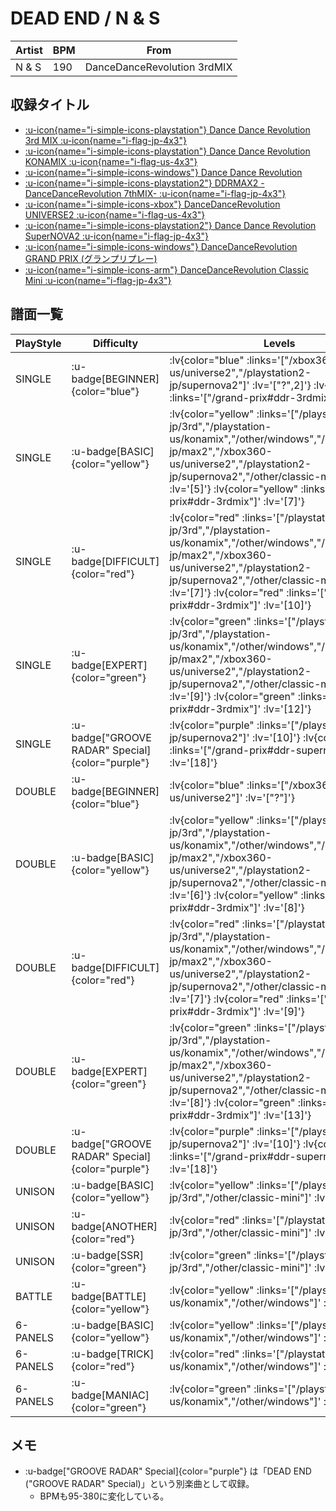 # DEAD END / N & S

|Artist|BPM|From|
|------|---|----|
|N & S|190|DanceDanceRevolution 3rdMIX|

## 収録タイトル

- [ :u-icon{name="i-simple-icons-playstation"} Dance Dance Revolution 3rd MIX :u-icon{name="i-flag-jp-4x3"} ](/playstation-jp/3rd)
- [ :u-icon{name="i-simple-icons-playstation"} Dance Dance Revolution KONAMIX :u-icon{name="i-flag-us-4x3"} ](/playstation-us/konamix)
- [ :u-icon{name="i-simple-icons-windows"} Dance Dance Revolution](/other/windows)
- [ :u-icon{name="i-simple-icons-playstation2"} DDRMAX2 -DanceDanceRevolution 7thMIX- :u-icon{name="i-flag-jp-4x3"} ](/playstation2-jp/max2)
- [ :u-icon{name="i-simple-icons-xbox"} DanceDanceRevolution UNIVERSE2 :u-icon{name="i-flag-us-4x3"} ](/xbox360-us/universe2)
- [ :u-icon{name="i-simple-icons-playstation2"} Dance Dance Revolution SuperNOVA2 :u-icon{name="i-flag-jp-4x3"} ](/playstation2-jp/supernova2)
- [ :u-icon{name="i-simple-icons-windows"} DanceDanceRevolution GRAND PRIX (グランプリプレー)](/grand-prix#ddr-3rdmix)
- [ :u-icon{name="i-simple-icons-arm"} DanceDanceRevolution Classic Mini :u-icon{name="i-flag-jp-4x3"} ](/other/classic-mini)

## 譜面一覧

|PlayStyle|Difficulty|Levels|Notes|Movie|
|---------|----------|------|-----|-----|
|SINGLE| :u-badge[BEGINNER]{color="blue"} | :lv{color="blue" :links='["/xbox360-us/universe2","/playstation2-jp/supernova2"]' :lv='["?",2]'}  :lv{color="blue" :links='["/grand-prix#ddr-3rdmix"]' :lv='[4]'} |115/0||
|SINGLE| :u-badge[BASIC]{color="yellow"} | :lv{color="yellow" :links='["/playstation-jp/3rd","/playstation-us/konamix","/other/windows","/playstation2-jp/max2","/xbox360-us/universe2","/playstation2-jp/supernova2","/other/classic-mini"]' :lv='[5]'}  :lv{color="yellow" :links='["/grand-prix#ddr-3rdmix"]' :lv='[7]'} |216/0||
|SINGLE| :u-badge[DIFFICULT]{color="red"} | :lv{color="red" :links='["/playstation-jp/3rd","/playstation-us/konamix","/other/windows","/playstation2-jp/max2","/xbox360-us/universe2","/playstation2-jp/supernova2","/other/classic-mini"]' :lv='[7]'}  :lv{color="red" :links='["/grand-prix#ddr-3rdmix"]' :lv='[10]'} |337/0||
|SINGLE| :u-badge[EXPERT]{color="green"} | :lv{color="green" :links='["/playstation-jp/3rd","/playstation-us/konamix","/other/windows","/playstation2-jp/max2","/xbox360-us/universe2","/playstation2-jp/supernova2","/other/classic-mini"]' :lv='[9]'}  :lv{color="green" :links='["/grand-prix#ddr-3rdmix"]' :lv='[12]'} |410/0||
|SINGLE| :u-badge["GROOVE RADAR" Special]{color="purple"} | :lv{color="purple" :links='["/playstation2-jp/supernova2"]' :lv='[10]'}  :lv{color="purple" :links='["/grand-prix#ddr-supernova2"]' :lv='[18]'} |479/75||
|DOUBLE| :u-badge[BEGINNER]{color="blue"} | :lv{color="blue" :links='["/xbox360-us/universe2"]' :lv='["?"]'} |||
|DOUBLE| :u-badge[BASIC]{color="yellow"} | :lv{color="yellow" :links='["/playstation-jp/3rd","/playstation-us/konamix","/other/windows","/playstation2-jp/max2","/xbox360-us/universe2","/playstation2-jp/supernova2","/other/classic-mini"]' :lv='[6]'}  :lv{color="yellow" :links='["/grand-prix#ddr-3rdmix"]' :lv='[8]'} |274/0||
|DOUBLE| :u-badge[DIFFICULT]{color="red"} | :lv{color="red" :links='["/playstation-jp/3rd","/playstation-us/konamix","/other/windows","/playstation2-jp/max2","/xbox360-us/universe2","/playstation2-jp/supernova2","/other/classic-mini"]' :lv='[7]'}  :lv{color="red" :links='["/grand-prix#ddr-3rdmix"]' :lv='[9]'} |298/0||
|DOUBLE| :u-badge[EXPERT]{color="green"} | :lv{color="green" :links='["/playstation-jp/3rd","/playstation-us/konamix","/other/windows","/playstation2-jp/max2","/xbox360-us/universe2","/playstation2-jp/supernova2","/other/classic-mini"]' :lv='[8]'}  :lv{color="green" :links='["/grand-prix#ddr-3rdmix"]' :lv='[13]'} |455/0||
|DOUBLE| :u-badge["GROOVE RADAR" Special]{color="purple"} | :lv{color="purple" :links='["/playstation2-jp/supernova2"]' :lv='[10]'}  :lv{color="purple" :links='["/grand-prix#ddr-supernova2"]' :lv='[18]'} |455/75||
|UNISON| :u-badge[BASIC]{color="yellow"} | :lv{color="yellow" :links='["/playstation-jp/3rd","/other/classic-mini"]' :lv='[5]'} |||
|UNISON| :u-badge[ANOTHER]{color="red"} | :lv{color="red" :links='["/playstation-jp/3rd","/other/classic-mini"]' :lv='[7]'} |||
|UNISON| :u-badge[SSR]{color="green"} | :lv{color="green" :links='["/playstation-jp/3rd","/other/classic-mini"]' :lv='[9]'} |||
|BATTLE| :u-badge[BATTLE]{color="yellow"} | :lv{color="yellow" :links='["/playstation-us/konamix","/other/windows"]' :lv='[8,4]'} |||
|6-PANELS| :u-badge[BASIC]{color="yellow"} | :lv{color="yellow" :links='["/playstation-us/konamix","/other/windows"]' :lv='[5]'} |217/0||
|6-PANELS| :u-badge[TRICK]{color="red"} | :lv{color="red" :links='["/playstation-us/konamix","/other/windows"]' :lv='[7]'} |338/0||
|6-PANELS| :u-badge[MANIAC]{color="green"} | :lv{color="green" :links='["/playstation-us/konamix","/other/windows"]' :lv='[9]'} |410/0||

## メモ

- :u-badge["GROOVE RADAR" Special]{color="purple"} は「DEAD END ("GROOVE RADAR" Special)」という別楽曲として収録。
  - BPMも95-380に変化している。
